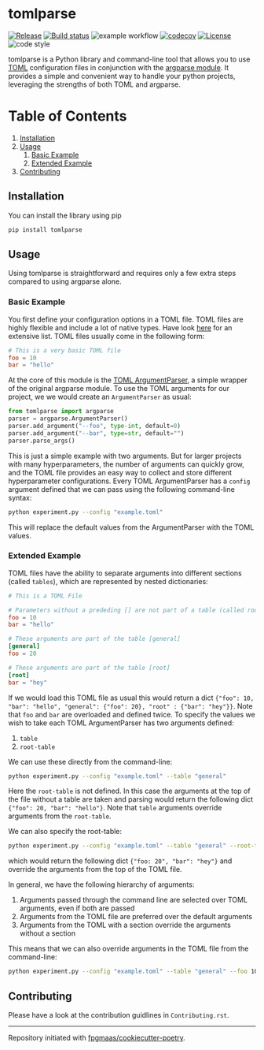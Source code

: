 # tomlparse

[![Release](https://img.shields.io/github/v/release/florianmahner/toml-argparse)](https://img.shields.io/github/v/release/florianmahner/toml-argparse)
[![Build status](https://img.shields.io/github/actions/workflow/status/florianmahner/toml-argparse/main.yml?branch=main)](https://github.com/florianmahner/toml-argparse/actions/workflows/main.yml?query=branch%3Amain)
![example workflow](https://github.com/florianmahner/tomlparse/actions/workflows/main.yml/badge.svg)
[![codecov](https://codecov.io/gh/florianmahner/toml-argparse/branch/main/graph/badge.svg)](https://codecov.io/gh/florianmahner/toml-argparse)
[![License](https://img.shields.io/github/license/florianmahner/toml-argparse)](https://img.shields.io/github/license/florianmahner/toml-argparse)
![code style](https://img.shields.io/badge/code%20style-black-black)


tomlparse is a Python library and command-line tool that allows you to use [TOML](https://toml.io/en/) configuration files in conjunction with the [argparse module](https://docs.python.org/3/library/argparse.html). It provides a simple and convenient way to handle your python projects, leveraging the strengths of both TOML and argparse.


# Table of Contents
1. [Installation](#installation)
2. [Usage](#usage)
    1. [Basic Example](#basic-example)
    2. [Extended Example](#extended-example)
5. [Contributing](#contributing)


## Installation

You can install the library using pip

```bash
pip install tomlparse
```


## Usage

Using tomlparse is straightforward and requires only a few extra steps compared to using argparse alone.

### Basic Example

You first define your configuration options in a TOML file. TOML files are highly flexible and include a lot of native types. Have look [here](https://toml.io/en/v1.0.0) for an extensive list.  TOML files usually come in the following form:

```toml
# This is a very basic TOML file
foo = 10
bar = "hello"
```

At the core of this module is the  [TOML ArgumentParser](https://github.com/florianmahner/toml-argparse/blob/main/tomlparse/argparse.py), a simple wrapper of the original argparse module. To use the TOML arguments for our project, we we would create an `ArgumentParser` as usual:

```python
from tomlparse import argparse
parser = argparse.ArgumentParser()
parser.add_argument("--foo", type-int, default=0)
parser.add_argument("--bar", type=str, default="")
parser.parse_args()
```

This is just a simple example with two arguments. But for larger projects with many hyperparameters, the number of arguments can quickly grow, and the TOML file provides an easy way to collect and store different hyperparameter configurations. Every TOML ArgumentParser has a `config` argument defined that we can pass using the following command-line syntax:

```bash
python experiment.py --config "example.toml"
```

This will replace the default values from the ArgumentParser with the TOML values.

### Extended Example

TOML files have the ability to separate arguments into different sections (called `tables`), which are represented by nested dictionaries:

```toml
# This is a TOML File

# Parameters without a prededing [] are not part of a table (called root-table)
foo = 10
bar = "hello"

# These arguments are part of the table [general]
[general]
foo = 20

# These arguments are part of the table [root]
[root]
bar = "hey"
```

If we would load this TOML file as usual this would return a dict `{"foo": 10, "bar": "hello", "general": {"foo": 20}, "root" : {"bar": "hey"}}`. Note that `foo` and `bar` are overloaded and defined twice. To specify the values we wish to take each TOML ArgumentParser has two arguments defined:

1. `table`
2. `root-table`

We can use these directly from the command-line:

```bash
python experiment.py --config "example.toml" --table "general"
```

Here the `root-table` is not defined. In this case the arguments at the top of the file without a table are taken and parsing would return the following dict `{"foo": 20, "bar": "hello"}`. Note that `table` arguments override arguments from the `root-table`. 

We can also specify the root-table:

```bash
python experiment.py --config "example.toml" --table "general" --root-table "root"
```

which would return the following dict `{"foo: 20", "bar": "hey"}` and override the arguments from the top of the TOML file.

In general, we have the following hierarchy of arguments:
1. Arguments passed through the command line are selected over TOML
           arguments, even if both are passed
2. Arguments from the TOML file are preferred over the default arguments
3. Arguments from the TOML with a section override the arguments without a section

This means that we can also override arguments in the TOML file from the command-line:

```bash
python experiment.py --config "example.toml" --table "general" --foo 100
```


## Contributing

Please have a look at the contribution guidlines in `Contributing.rst`.

---

Repository initiated with [fpgmaas/cookiecutter-poetry](https://github.com/fpgmaas/cookiecutter-poetry).
